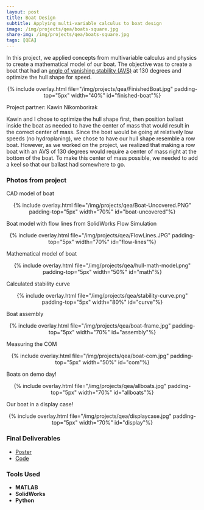 ```yaml
---
layout: post
title: Boat Design
subtitle: Applying multi-variable calculus to boat design
image: /img/projects/qea/boats-square.jpg
share-img: /img/projects/qea/boats-square.jpg
tags: [QEA]
---
```


In this project, we applied concepts from multivariable calculus and physics to create a mathematical model of our boat. The objective was to create a boat that had an [angle of vanishing stability (AVS)](http://sailskills.co.uk/Stability/sailskills_stability_stability_explained_AVS.html) at 130 degrees and optimize the hull shape for speed.

<center>
  {% include overlay.html
    file="/img/projects/qea/FinishedBoat.jpg"
    padding-top="5px"
    width="40%"
    id="finished-boat"%}
</center>

Project partner: Kawin Nikomborirak

Kawin and I chose to optimize the hull shape first, then position ballast inside the boat as needed to have the center of mass that would result in the correct center of mass. Since the boat would be going at relatively low speeds (no hydroplaning), we chose to have our hull shape resemble a row boat. However, as we worked on the project, we realized that making a row boat with an AVS of 130 degrees would require a center of mass right at the bottom of the boat. To make this center of mass possible, we needed to add a keel so that our ballast had somewhere to go.

### Photos from project
CAD model of boat
<center>
  {% include overlay.html
    file="/img/projects/qea/Boat-Uncovered.PNG"
    padding-top="5px"
    width="70%"
    id="boat-uncovered"%}
</center>

Boat model with flow lines from SolidWorks Flow Simulation
<center>
  {% include overlay.html
    file="/img/projects/qea/FlowLines.JPG"
    padding-top="5px"
    width="70%"
    id="flow-lines"%}
</center>

Mathematical model of boat
<center>
  {% include overlay.html
    file="/img/projects/qea/hull-math-model.png"
    padding-top="5px"
    width="50%"
    id="math"%}
</center>

Calculated stability curve
<center>
  {% include overlay.html
    file="/img/projects/qea/stability-curve.png"
    padding-top="5px"
    width="80%"
    id="curve"%}
</center>

Boat assembly
<center>
  {% include overlay.html
    file="/img/projects/qea/boat-frame.jpg"
    padding-top="5px"
    width="70%"
    id="assembly"%}
</center>

Measuring the COM
<center>
  {% include overlay.html
    file="/img/projects/qea/boat-com.jpg"
    padding-top="5px"
    width="50%"
    id="com"%}
</center>

Boats on demo day!
<center>
  {% include overlay.html
    file="/img/projects/qea/allboats.jpg"
    padding-top="5px"
    width="70%"
    id="allboats"%}
</center>

Our boat in a display case!
<center>
  {% include overlay.html
    file="/img/projects/qea/displaycase.jpg"
    padding-top="5px"
    width="70%"
    id="display"%}
</center>

### Final Deliverables
+ [Poster](https://drive.google.com/open?id=1iEd-SI95zQ6L0sc_Lgt8aN6uIrD7Ud8T)
+ [Code](https://github.com/AmyPhung/qea-boat)

### Tools Used
- **MATLAB**
- **SolidWorks**
- **Python**
